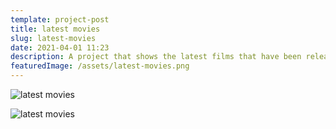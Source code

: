 ```yaml
---
template: project-post
title: latest movies
slug: latest-movies
date: 2021-04-01 11:23
description: A project that shows the latest films that have been released.
featuredImage: /assets/latest-movies.png
---
```

<div class="kg-image-card kg-width-full">

![latest movies](/assets/latest-movies-1.jpg)

</div>

![latest movies](/assets/latest-movies-2.jpg)
